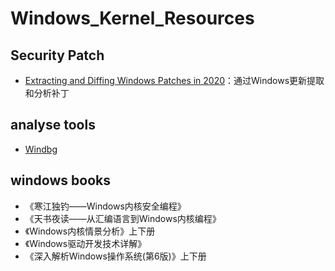 # Windows_Kernel_Resources

## Security Patch

- [Extracting and Diffing Windows Patches in 2020](https://wumb0.in/extracting-and-diffing-ms-patches-in-2020.html)：通过Windows更新提取和分析补丁



## analyse tools

- [Windbg](https://docs.microsoft.com/zh-cn/windows-hardware/drivers/debugger/debugger-download-tools)



## windows books

- 《寒江独钓——Windows内核安全编程》
- 《天书夜读——从汇编语言到Windows内核编程》
- 《Windows内核情景分析》上下册
- 《Windows驱动开发技术详解》
- 《深入解析Windows操作系统(第6版)》上下册

